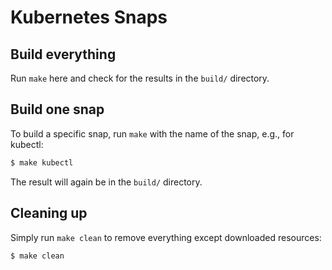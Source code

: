 # Kubernetes Snaps

## Build everything

Run `make` here and check for the results in the `build/` directory.

## Build one snap

To build a specific snap, run `make` with the name of the snap, e.g., for
kubectl:

```sh
$ make kubectl
```

The result will again be in the `build/` directory.

## Cleaning up

Simply run `make clean` to remove everything except downloaded resources:

```sh
$ make clean
```

